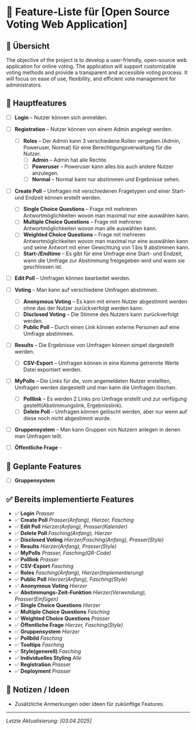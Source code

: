 # 📌 Feature-Liste für [Open Source Voting Web Application]

## 🚀 Übersicht
The objective of the project is to develop a user-friendly, open-source web application for online voting. The application will support customizable voting methods and provide a transparent and accessible voting process. It will focus on ease of use, flexibility, and efficient vote management for administrators.

## 🎯 Hauptfeatures
- [ ] **Login** – Nutzer können sich anmelden.

- [ ] **Registration** – Nutzer können von einem Admin angelegt werden.
  - [ ] **Roles** – Der Admin kann 3 verschiedene Rollen vergeben.(Admin, Poweruser, Normal) für eine Berechtigungsverwaltung für die Nutzer.
    - [ ] **Admin** – Admin hat alle Rechte.
    - [ ] **Poweruser** – Poweruser kann alles bis auch andere Nutzer anzulegen.
    - [ ] **Normal** – Normal kann nur abstimmen und Ergebnisse sehen.

- [ ] **Create Poll** – Umfragen mit verschiedenen Fragetypen und einer Start- und Endzeit können erstellt werden.
  - [ ] **Single Choice Questions** – Frage mit mehreren Antwortmöglichkeiten wovon man maximal nur eine auswählen kann.
  - [ ] **Multiple Choice Questions** – Frage mit mehreren Antwortmöglichkeiten wovon man alle auswählen kann.
  - [ ] **Weighted Choice Questions** – Frage mit mehreren Antwortmöglichkeiten wovon man maximal nur eine auswählen kann und seine Antwort mit einer Gewichtung von 1 bis 9 abstimmen kann.
  - [ ] **Start-/Endtime** – Es gibt für eine Umfrage eine Start- und Endzeit, wann die Umfrage zur Abstimmung freigegeben wird und wann sie geschlossen ist.

- [ ] **Edit Poll** – Umfragen können bearbeitet werden.

- [ ] **Voting** – Man kann auf verschiedene Umfragen abstimmen.
  - [ ] **Anonymous Voting** – Es kann mit einem Nutzer abgestimmt werden ohne das der Nutzer zurückverfolgt werden kann.
  - [ ] **Disclosed Voting** – Die Stimme des Nutzers kann zurückverfolgt werden.
  - [ ] **Public Poll** – Durch einen Link können externe Personen auf eine Umfrage abstimmen.

- [ ] **Results** – Die Ergebnisse von Umfragen können simpel dargestellt werden.
  - [ ] **CSV-Export** – Umfragen können in eine Komma getrennte Werte Datei exportiert werden.

- [ ] **MyPolls** – Die Links für die, vom angemeldeten Nutzer erstellten, Umfragen werden dargestellt und man kann die Umfragen löschen.
  - [ ] **Polllink** – Es werden 2 Links pro Umfrage erstellt und zur verfügung gestellt(Abstimmungslink, Ergebnisslink).
  - [ ] **Delete Poll** – Umfragen können gelöscht werden, aber nur wenn auf diese noch nicht abgestimmt wurde.

- [ ] **Gruppensystem** – Man kann Gruppen von Nutzern anlegen in denen man Umfragen teilt.

- [ ] **Öffentliche Frage** - 


## 🔧 Geplante Features
- [ ] **Gruppensystem** 

## ✅ Bereits implementierte Features 
- ✅ **Login**   *Prasser*
- ✅ **Create Poll**  *Prasser(Anfang), Hierzer, Fasching*
- ✅ **Edit Poll**  *Hierzer(Anfang), Prasser(Kalender)*
- ✅ **Delete Poll**  *Fasching(Anfang), Hierzer*
- ✅ **Disclosed Voting**   *Hierzer/Fasching(Anfang), Prasser(Style)*
- ✅ **Results**  *Hierzer(Anfang), Prasser(Style)*
- ✅ **MyPolls**  *Prasser, Fasching(QR-Code)*
- ✅ **Polllink**  *Prasser*
- ✅ **CSV-Export**  *Fasching*
- ✅ **Roles**    *Fasching(Anfang), Hierzer(Implementierung)*
- ✅ **Public Poll**  *Hierzer(Anfang), Fasching(Style)*
- ✅ **Anonymous Voting**    *Hierzer*
- ✅ **Abstimmungs-Zeit-Funktion**   *Hierzer(Verwendung), Prasser(Einfügen)* 
- ✅ **Single Choice Questions**    *Hierzer*
- ✅ **Multiple Choice Questions**  *Fasching*
- ✅ **Weighted Choice Questions**  *Prasser*
- ✅ **Öffentliche Frage**    *Hierzer, Fasching(Style)*
- ✅ **Gruppensystem**  *Hierzer*
- ✅ **Pollbild**  *Fasching*
- ✅ **Tooltips**  *Fasching*
- ✅ **Style(generell)**  *Fasching*
- ✅ **Individuelles Styling**  *Alle*
- ✅ **Registration**  *Prasser*
- ✅ **Deployment**  *Prasser*


## 📌 Notizen / Ideen
- Zusätzliche Anmerkungen oder Ideen für zukünftige Features.

---
*Letzte Aktualisierung: [03.04.2025]*

